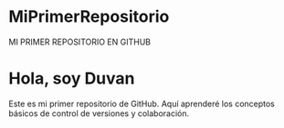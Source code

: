 # MiPrimerRepositorio
MI PRIMER REPOSITORIO EN GITHUB 
# Hola, soy Duvan

Este es mi primer repositorio de GitHub. Aquí aprenderé los conceptos básicos de control de versiones y colaboración.
